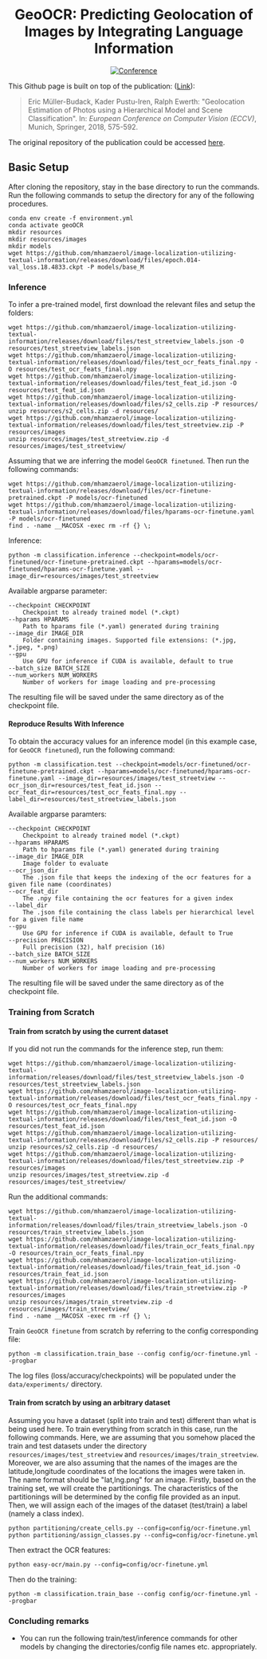 <div align="center">    
 
# GeoOCR: Predicting Geolocation of Images by Integrating Language Information

[![Conference](http://img.shields.io/badge/ECCV-2018-4b44ce.svg)](https://openaccess.thecvf.com/content_ECCV_2018/papers/Eric_Muller-Budack_Geolocation_Estimation_of_ECCV_2018_paper.pdf)

</div>

This Github page is built on top of the publication: ([Link](http://openaccess.thecvf.com/content_ECCV_2018/papers/Eric_Muller-Budack_Geolocation_Estimation_of_ECCV_2018_paper.pdf)):


> Eric Müller-Budack, Kader Pustu-Iren, Ralph Ewerth:
"Geolocation Estimation of Photos using a Hierarchical Model and Scene Classification".
In: *European Conference on Computer Vision (ECCV)*, Munich, Springer, 2018, 575-592.

The original repository of the publication could be accessed [here](https://github.com/TIBHannover/GeoEstimation).

## Basic Setup

After cloning the repository, stay in the base directory to run the commands. 
Run the following commands to setup the directory for any of the following procedures.
```
conda env create -f environment.yml
conda activate geoOCR
mkdir resources
mkdir resources/images
mkdir models
wget https://github.com/mhamzaerol/image-localization-utilizing-textual-information/releases/download/files/epoch.014-val_loss.18.4833.ckpt -P models/base_M
```

### Inference

To infer a pre-trained model, first download the relevant files and setup the folders:
```
wget https://github.com/mhamzaerol/image-localization-utilizing-textual-information/releases/download/files/test_streetview_labels.json -O resources/test_streetview_labels.json
wget https://github.com/mhamzaerol/image-localization-utilizing-textual-information/releases/download/files/test_ocr_feats_final.npy -O resources/test_ocr_feats_final.npy
wget https://github.com/mhamzaerol/image-localization-utilizing-textual-information/releases/download/files/test_feat_id.json -O resources/test_feat_id.json
wget https://github.com/mhamzaerol/image-localization-utilizing-textual-information/releases/download/files/s2_cells.zip -P resources/
unzip resources/s2_cells.zip -d resources/
wget https://github.com/mhamzaerol/image-localization-utilizing-textual-information/releases/download/files/test_streetview.zip -P resources/images
unzip resources/images/test_streetview.zip -d resources/images/test_streetview/
```

Assuming that we are inferring the model ``GeoOCR finetuned``. Then run the following commands:

```
wget https://github.com/mhamzaerol/image-localization-utilizing-textual-information/releases/download/files/ocr-finetune-pretrained.ckpt -P models/ocr-finetuned
wget https://github.com/mhamzaerol/image-localization-utilizing-textual-information/releases/download/files/hparams-ocr-finetune.yaml -P models/ocr-finetuned
find . -name __MACOSX -exec rm -rf {} \;
```

Inference:
```
python -m classification.inference --checkpoint=models/ocr-finetuned/ocr-finetune-pretrained.ckpt --hparams=models/ocr-finetuned/hparams-ocr-finetune.yaml --image_dir=resources/images/test_streetview
```

Available argparse parameter:
```
--checkpoint CHECKPOINT
    Checkpoint to already trained model (*.ckpt)
--hparams HPARAMS     
    Path to hparams file (*.yaml) generated during training
--image_dir IMAGE_DIR
    Folder containing images. Supported file extensions: (*.jpg, *.jpeg, *.png)
--gpu                 
    Use GPU for inference if CUDA is available, default to true
--batch_size BATCH_SIZE
--num_workers NUM_WORKERS
    Number of workers for image loading and pre-processing
```
The resulting file will be saved under the same directory as of the checkpoint file. 

#### Reproduce Results With Inference

To obtain the accuracy values for an inference model (in this example case, for ``GeoOCR finetuned``), run the following command:
```
python -m classification.test --checkpoint=models/ocr-finetuned/ocr-finetune-pretrained.ckpt --hparams=models/ocr-finetuned/hparams-ocr-finetune.yaml --image_dir=resources/images/test_streetview --ocr_json_dir=resources/test_feat_id.json --ocr_feat_dir=resources/test_ocr_feats_final.npy --label_dir=resources/test_streetview_labels.json
```

Available argparse paramters:
```
--checkpoint CHECKPOINT
    Checkpoint to already trained model (*.ckpt)
--hparams HPARAMS     
    Path to hparams file (*.yaml) generated during training
--image_dir IMAGE_DIR 
    Image folder to evaluate
--ocr_json_dir
    The .json file that keeps the indexing of the ocr features for a given file name (coordinates)
--ocr_feat_dir
    The .npy file containing the ocr features for a given index
--label_dir
    The .json file containing the class labels per hierarchical level for a given file name 
--gpu
    Use GPU for inference if CUDA is available, default to True
--precision PRECISION
    Full precision (32), half precision (16)
--batch_size BATCH_SIZE
--num_workers NUM_WORKERS
    Number of workers for image loading and pre-processing
```
The resulting file will be saved under the same directory as of the checkpoint file. 

### Training from Scratch
#### Train from scratch by using the current dataset
If you did not run the commands for the inference step, run them:
```
wget https://github.com/mhamzaerol/image-localization-utilizing-textual-information/releases/download/files/test_streetview_labels.json -O resources/test_streetview_labels.json
wget https://github.com/mhamzaerol/image-localization-utilizing-textual-information/releases/download/files/test_ocr_feats_final.npy -O resources/test_ocr_feats_final.npy
wget https://github.com/mhamzaerol/image-localization-utilizing-textual-information/releases/download/files/test_feat_id.json -O resources/test_feat_id.json
wget https://github.com/mhamzaerol/image-localization-utilizing-textual-information/releases/download/files/s2_cells.zip -P resources/
unzip resources/s2_cells.zip -d resources/
wget https://github.com/mhamzaerol/image-localization-utilizing-textual-information/releases/download/files/test_streetview.zip -P resources/images
unzip resources/images/test_streetview.zip -d resources/images/test_streetview/
```
Run the additional commands:
```
wget https://github.com/mhamzaerol/image-localization-utilizing-textual-information/releases/download/files/train_streetview_labels.json -O resources/train_streetview_labels.json
wget https://github.com/mhamzaerol/image-localization-utilizing-textual-information/releases/download/files/train_ocr_feats_final.npy -O resources/train_ocr_feats_final.npy
wget https://github.com/mhamzaerol/image-localization-utilizing-textual-information/releases/download/files/train_feat_id.json -O resources/train_feat_id.json
wget https://github.com/mhamzaerol/image-localization-utilizing-textual-information/releases/download/files/train_streetview.zip -P resources/images
unzip resources/images/train_streetview.zip -d resources/images/train_streetview/
find . -name __MACOSX -exec rm -rf {} \;
```
Train ``GeoOCR finetune`` from scratch by referring to the config corresponding file:
```
python -m classification.train_base --config config/ocr-finetune.yml --progbar 
```
The log files (loss/accuracy/checkpoints) will be populated under the ``data/experiments/`` directory.

#### Train from scratch by using an arbitrary dataset
Assuming you have a dataset (split into train and test) different than what is being used here. To train everything from scratch in this case, run the following commands. Here, we are assuming that you somehow placed the train and test datasets under the directory ``resources/images/test_streetview`` and ``resources/images/train_streetview``. Moreover, we are also assuming that the names of the images are the latitude,longitude coordinates of the locations the images were taken in. The name format should be "lat,lng.png" for an image. 
Firstly, based on the training set, we will create the partitionings. The characteristics of the partitionings will be determined by the config file provided as an input. Then, we will assign each of the images of the dataset (test/train) a label (namely a class index). 
```
python partitioning/create_cells.py --config=config/ocr-finetune.yml
python partitioning/assign_classes.py --config=config/ocr-finetune.yml
```
Then extract the OCR features:
```
python easy-ocr/main.py --config=config/ocr-finetune.yml
```
Then do the training:
```
python -m classification.train_base --config config/ocr-finetune.yml --progbar 
```

### Concluding remarks
- You can run the following train/test/inference commands for other models by changing the directories/config file names etc. appropriately.